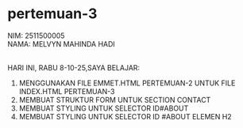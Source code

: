 # pertemuan-3
NIM: 2511500005<BR>
NAMA: MELVYN MAHINDA HADI<BR><BR>

HARI INI, RABU 8-10-25,SAYA BELAJAR:
<OL>
 <LI>MENGGUNAKAN FILE EMMET.HTML PERTEMUAN-2 UNTUK FILE INDEX.HTML PERTEMUAN-3</LI>
 <LI>MEMBUAT STRUKTUR FORM UNTUK SECTION CONTACT</LI>
 <LI>MEMBUAT STYLING UNTUK SELECTOR ID#ABOUT</LI>
 <LI>MEMBUAT STYLING UNTUK SELECTOR ID #ABOUT ELEMEN H2</LI>
 </OL>